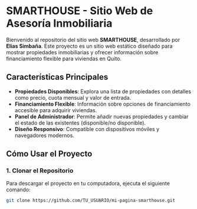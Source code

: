 # SMARTHOUSE - Sitio Web de Asesoría Inmobiliaria

Bienvenido al repositorio del sitio web **SMARTHOUSE**, desarrollado por **Elias Simbaña**. Este proyecto es un sitio web estático diseñado para mostrar propiedades inmobiliarias y ofrecer información sobre financiamiento flexible para viviendas en Quito.

## **Características Principales**
- **Propiedades Disponibles**: Explora una lista de propiedades con detalles como precio, cuota mensual y valor de entrada.
- **Financiamiento Flexible**: Información sobre opciones de financiamiento accesible para adquirir viviendas.
- **Panel de Administrador**: Permite añadir nuevas propiedades y cambiar el estado de las existentes (disponible/no disponible).
- **Diseño Responsivo**: Compatible con dispositivos móviles y navegadores modernos.

## **Cómo Usar el Proyecto**

### **1. Clonar el Repositorio**
Para descargar el proyecto en tu computadora, ejecuta el siguiente comando:
```bash
git clone https://github.com/TU_USUARIO/mi-pagina-smarthouse.git
